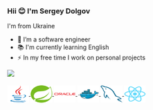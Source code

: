 ### Hii 😊 I'm Sergey Dolgov
I'm from Ukraine

- 🔭 I’m a software engineer
- 📚 I'm currently learning English
- ⚡ In my free time I work on personal projects

<div align="left">
  <a href="https://github.com/dolgovprg">
  <img height="150em" src="https://github-readme-stats.vercel.app/api/top-langs/?username=sergdolgov&layout=compact&langs_count=7&theme=gruvbox" />
</div>

<div style="display: inline_block"><br>
  <img align="center" height="40" width="50" src="https://raw.githubusercontent.com/devicons/devicon/master/icons/java/java-original.svg">
  <img align="center" height="40" width="50" src="https://raw.githubusercontent.com/devicons/devicon/master/icons/spring/spring-original.svg">
  <img align="center" height="40" width="50" src="https://raw.githubusercontent.com/devicons/devicon/master/icons/oracle/oracle-original.svg">
  <img align="center" height="40" width="50" src="https://raw.githubusercontent.com/devicons/devicon/master/icons/docker/docker-original.svg">
  <img align="center" height="40" width="50" src="https://raw.githubusercontent.com/devicons/devicon/master/icons/mysql/mysql-original.svg">
  <img align="center" height="40" width="50" src="https://raw.githubusercontent.com/devicons/devicon/master/icons/react/react-original.svg">
</div>

##

